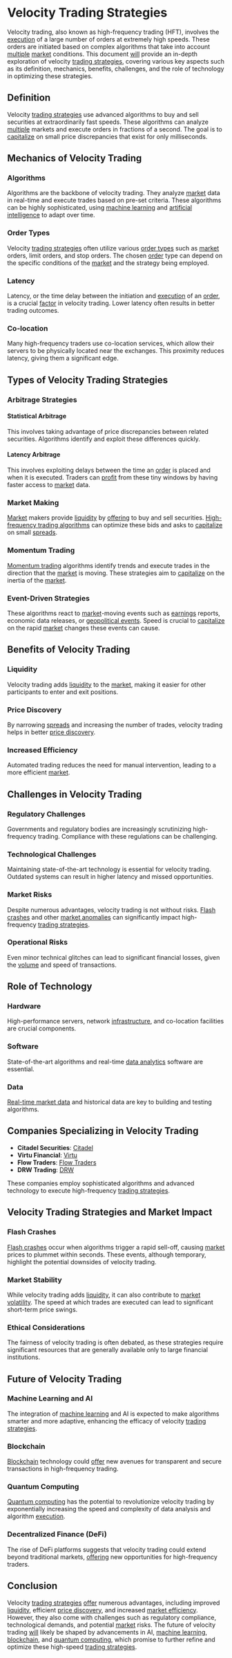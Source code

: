 # Velocity Trading Strategies

Velocity trading, also known as high-frequency trading (HFT), involves the [execution](../e/execution.md) of a large number of orders at extremely high speeds. These orders are initiated based on complex algorithms that take into account [multiple](../m/multiple.md) [market](../m/market.md) conditions. This document [will](../w/will.md) provide an in-depth exploration of velocity [trading strategies](../t/trading_strategies.md), covering various key aspects such as its definition, mechanics, benefits, challenges, and the role of technology in optimizing these strategies.

## Definition

Velocity [trading strategies](../t/trading_strategies.md) use advanced algorithms to buy and sell securities at extraordinarily fast speeds. These algorithms can analyze [multiple](../m/multiple.md) markets and execute orders in fractions of a second. The goal is to [capitalize](../c/capitalize.md) on small price discrepancies that exist for only milliseconds.

## Mechanics of Velocity Trading

### Algorithms

Algorithms are the backbone of velocity trading. They analyze [market](../m/market.md) data in real-time and execute trades based on pre-set criteria. These algorithms can be highly sophisticated, using [machine learning](../m/machine_learning.md) and [artificial intelligence](../a/artificial_intelligence_in_trading.md) to adapt over time.

### Order Types

Velocity [trading strategies](../t/trading_strategies.md) often utilize various [order types](../o/order_types_in_trading.md) such as [market](../m/market.md) orders, limit orders, and stop orders. The chosen [order](../o/order.md) type can depend on the specific conditions of the [market](../m/market.md) and the strategy being employed.

### Latency

Latency, or the time delay between the initiation and [execution](../e/execution.md) of an [order](../o/order.md), is a crucial [factor](../f/factor.md) in velocity trading. Lower latency often results in better trading outcomes.

### Co-location

Many high-frequency traders use co-location services, which allow their servers to be physically located near the exchanges. This proximity reduces latency, giving them a significant edge.

## Types of Velocity Trading Strategies

### Arbitrage Strategies

#### Statistical Arbitrage

This involves taking advantage of price discrepancies between related securities. Algorithms identify and exploit these differences quickly.

#### Latency Arbitrage

This involves exploiting delays between the time an [order](../o/order.md) is placed and when it is executed. Traders can [profit](../p/profit.md) from these tiny windows by having faster access to [market](../m/market.md) data.

### Market Making

[Market](../m/market.md) makers provide [liquidity](../l/liquidity.md) by [offering](../o/offering.md) to buy and sell securities. [High-frequency trading algorithms](../h/high-frequency_trading_algorithms.md) can optimize these bids and asks to [capitalize](../c/capitalize.md) on small [spreads](../s/spreads.md).

### Momentum Trading

[Momentum trading](../m/momentum_trading.md) algorithms identify trends and execute trades in the direction that the [market](../m/market.md) is moving. These strategies aim to [capitalize](../c/capitalize.md) on the inertia of the [market](../m/market.md).

### Event-Driven Strategies

These algorithms react to [market](../m/market.md)-moving events such as [earnings](../e/earnings.md) reports, economic data releases, or [geopolitical events](../g/geopolitical_events.md). Speed is crucial to [capitalize](../c/capitalize.md) on the rapid [market](../m/market.md) changes these events can cause.

## Benefits of Velocity Trading

### Liquidity

Velocity trading adds [liquidity](../l/liquidity.md) to the [market](../m/market.md), making it easier for other participants to enter and exit positions.

### Price Discovery

By narrowing [spreads](../s/spreads.md) and increasing the number of trades, velocity trading helps in better [price discovery](../p/price_discovery.md).

### Increased Efficiency

Automated trading reduces the need for manual intervention, leading to a more efficient [market](../m/market.md).

## Challenges in Velocity Trading

### Regulatory Challenges

Governments and regulatory bodies are increasingly scrutinizing high-frequency trading. Compliance with these regulations can be challenging.

### Technological Challenges

Maintaining state-of-the-art technology is essential for velocity trading. Outdated systems can result in higher latency and missed opportunities.

### Market Risks

Despite numerous advantages, velocity trading is not without risks. [Flash crashes](../f/flash_crashes.md) and other [market anomalies](../m/market_anomalies.md) can significantly impact high-frequency [trading strategies](../t/trading_strategies.md).

### Operational Risks

Even minor technical glitches can lead to significant financial losses, given the [volume](../v/volume.md) and speed of transactions.

## Role of Technology

### Hardware

High-performance servers, network [infrastructure](../i/infrastructure.md), and co-location facilities are crucial components.

### Software

State-of-the-art algorithms and real-time [data analytics](../d/data_analytics.md) software are essential.

### Data

[Real-time market data](../r/real-time_market_data.md) and historical data are key to building and testing algorithms.

## Companies Specializing in Velocity Trading

- **Citadel Securities**: [Citadel](https://www.citadelsecurities.com/)
- **Virtu Financial**: [Virtu](https://www.virtu.com/)
- **Flow Traders**: [Flow Traders](https://www.flowtraders.com/)
- **DRW Trading**: [DRW](https://drw.com/)

These companies employ sophisticated algorithms and advanced technology to execute high-frequency [trading strategies](../t/trading_strategies.md).

## Velocity Trading Strategies and Market Impact

### Flash Crashes

[Flash crashes](../f/flash_crashes.md) occur when algorithms trigger a rapid sell-off, causing [market](../m/market.md) prices to plummet within seconds. These events, although temporary, highlight the potential downsides of velocity trading.

### Market Stability

While velocity trading adds [liquidity](../l/liquidity.md), it can also contribute to [market](../m/market.md) [volatility](../v/volatility.md). The speed at which trades are executed can lead to significant short-term price swings.

### Ethical Considerations

The fairness of velocity trading is often debated, as these strategies require significant resources that are generally available only to large financial institutions.

## Future of Velocity Trading

### Machine Learning and AI

The integration of [machine learning](../m/machine_learning.md) and AI is expected to make algorithms smarter and more adaptive, enhancing the efficacy of velocity [trading strategies](../t/trading_strategies.md).

### Blockchain

[Blockchain](../b/blockchain_in_trading.md) technology could [offer](../o/offer.md) new avenues for transparent and secure transactions in high-frequency trading.

### Quantum Computing

[Quantum computing](../q/quantum_computing_in_trading.md) has the potential to revolutionize velocity trading by exponentially increasing the speed and complexity of data analysis and algorithm [execution](../e/execution.md).

### Decentralized Finance (DeFi)

The rise of DeFi platforms suggests that velocity trading could extend beyond traditional markets, [offering](../o/offering.md) new opportunities for high-frequency traders.

## Conclusion

Velocity [trading strategies](../t/trading_strategies.md) [offer](../o/offer.md) numerous advantages, including improved [liquidity](../l/liquidity.md), efficient [price discovery](../p/price_discovery.md), and increased [market efficiency](../m/market_efficiency.md). However, they also come with challenges such as regulatory compliance, technological demands, and potential [market](../m/market.md) risks. The future of velocity trading [will](../w/will.md) likely be shaped by advancements in AI, [machine learning](../m/machine_learning.md), [blockchain](../b/blockchain_in_trading.md), and [quantum computing](../q/quantum_computing_in_trading.md), which promise to further refine and optimize these high-speed [trading strategies](../t/trading_strategies.md).